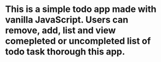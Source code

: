# This is a simple todo app made with vanilla JavaScript. Users can remove, add, list and view comepleted or uncompleted list of todo task thorough this app.
